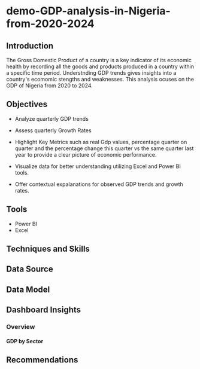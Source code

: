 # demo-GDP-analysis-in-Nigeria-from-2020-2024

## Introduction
The Gross Domestic Product of a country is a key indicator of its economic health by recording all the goods and products produced in a country within a specific time period. Understnding GDP trends gives insights into a country's ecomomic stengths and weaknesses. This analysis ocuses on the GDP of Nigeria from 2020 to 2024.

## Objectives
- Analyze quarterly GDP trends

- Assess quarterly Growth Rates

- Highlight Key Metrics such as real Gdp values, percentage quarter on quarter and the percentage change this quarter vs the same quarter last year to provide a clear picture of economic performance.

- Visualize data for better understanding utilizing Excel and Power BI tools.

- Offer contextual expalanations for observed GDP trends and growth rates.

## Tools
- Power BI
- Excel

## Techniques and Skills

## Data Source

## Data Model

## Dashboard Insights
### Overview
#### GDP by Sector

## Recommendations

